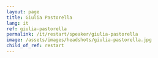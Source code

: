 ```yaml
---
layout: page
title: Giulia Pastorella
lang: it
ref: giulia-pastorella
permalink: /it/restart/speaker/giulia-pastorella
image: /assets/images/headshots/giulia-pastorella.jpg
child_of_ref: restart
---
```

